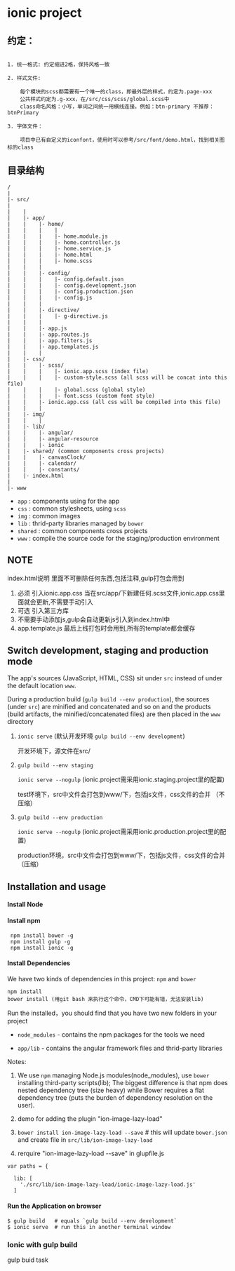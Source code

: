 # ionic project

## 约定：

```

1. 统一格式: 约定缩进2格，保持风格一致

2. 样式文件: 

    每个模块的scss都需要有一个唯一的class，即最外层的样式，约定为.page-xxx
    公共样式约定为.g-xxx，在/src/css/scss/global.scss中
    class命名风格：小写，单词之间统一用横线连接。例如：btn-primary 不推荐：btnPrimary

3. 字体文件：

    项目中已有自定义的iconfont，使用时可以参考/src/font/demo.html，找到相关图标的class

```

## 目录结构

```
/
|
|- src/
|
|    |
|    |- app/
|    |    |- home/
|    |    |    |
|    |    |    |- home.module.js
|    |    |    |- home.controller.js
|    |    |    |- home.service.js
|    |    |    |- home.html
|    |    |    |- home.scss
|    |    |
|    |    |- config/
|    |    |    |- config.default.json
|    |    |    |- config.development.json
|    |    |    |- config.production.json
|    |    |    |- config.js
|    |    |
|    |    |- directive/
|    |    |    |- g-directive.js
|    |    |
|    |    |- app.js
|    |    |- app.routes.js
|    |    |- app.filters.js
|    |    |- app.templates.js
|    |    |
|    |- css/
|    |    |- scss/
|    |    |    |- ionic.app.scss (index file)
|    |    |    |- custom-style.scss (all scss will be concat into this file)
|    |    |    |- global.scss (global style)
|    |    |    |- font.scss (custom font style)
|    |    |- ionic.app.css (all css will be compiled into this file)
|    |    |
|    |- img/
|    |    |
|    |- lib/
|    |    |- angular/
|    |    |- angular-resource
|    |    |- ionic
|    |- shared/ (common components cross projects)
|    |    |- canvasClock/
|    |    |- calendar/
|    |    |- constants/
|    |- index.html
|
|- www
```

   * `app` : components using for the app
   * `css` : common stylesheets, using `scss`
   * `img` : common images
   * `lib` : thrid-party libraries managed by `bower`
   * `shared` : common components cross projects
   * `www` : compile the source code for the staging/production environment
## NOTE

index.html说明 <head>里面不可删除任何东西,包括注释,gulp打包会用到
1. 必须 引入ionic.app.css
   当在src/app/下新建任何.scss文件,ionic.app.css里面就会更新,不需要手动引入
2. 可选 引入第三方库
3. 不需要手动添加js,gulp会自动更新js引入到index.html中
4. app.template.js 最后上线打包时会用到,所有的template都会缓存

## Switch development, staging and production mode

The app's sources (JavaScript, HTML, CSS) sit under `src` instead of under the default location `www`.

During a production build (`gulp build --env production`), the sources (under `src`) are minified and concatenated and so on and the products (build artifacts, the minified/concatenated files) are then placed in the `www` directory

1. `ionic serve` (默认开发环境 `gulp build --env development`)
    
    开发环境下，源文件在src/
    
2. `gulp build --env staging`
    
    `ionic serve --nogulp` (ionic.project需采用ionic.staging.project里的配置)
    
    test环境下，src中文件会打包到www/下，包括js文件，css文件的合并 （不压缩）

3.  `gulp build --env production`
        
    `ionic serve --nogulp` (ionic.project需采用ionic.production.project里的配置)

     production环境，src中文件会打包到www/下，包括js文件，css文件的合并 （压缩）
     

##  Installation and usage

#### Install Node

#### Install npm

     npm install bower -g
     npm install gulp -g
     npm install ionic -g

#### Install Dependencies

  We have two kinds of dependencies in this project: `npm` and `bower`

    npm install 
    bower install (用git bash 来执行这个命令，CMD下可能有错，无法安装lib)

  Run the installed，you should find that you have two new folders in your project

  * `node_modules` - contains the npm packages for the tools we need

  * `app/lib` - contains the angular framework files and thrid-party libraries

Notes: 

1. We use `npm` managing Node.js modules(node_modules), use `bower` installing third-party scripts(lib); The biggest difference is that npm does nested dependency tree (size heavy) while Bower requires a flat dependency tree (puts the burden of dependency resolution on the user).

2. demo for adding the plugin "ion-image-lazy-load"

  1. `bower install ion-image-lazy-load --save` # this will update `bower.json` and create file in `src/lib/ion-image-lazy-load`
  2. rerquire "ion-image-lazy-load --save" in glupfile.js

  ```
  var paths = {

    lib: [
      './src/lib/ion-image-lazy-load/ionic-image-lazy-load.js'
    ]
  ```

#### Run the Application on browser
    $ gulp build   # equals `gulp build --env development`
    $ ionic serve  # run this in another terminal window



### Ionic with gulp build

   gulp buid task





